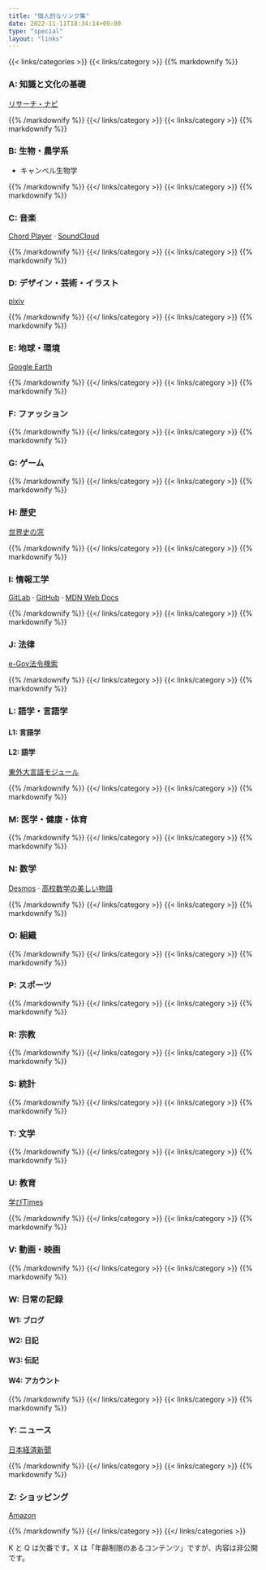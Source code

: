 ```yaml
---
title: "個人的なリンク集"
date: 2022-11-11T18:34:14+09:00
type: "special"
layout: "links"
---
```


{{< links/categories >}}
{{< links/category >}}
{{% markdownify %}}

### A: 知識と文化の基礎

[リサーチ・ナビ](https://rnavi.ndl.go.jp/)

{{% /markdownify %}}
{{</ links/category >}}
{{< links/category >}}
{{% markdownify %}}

### B: 生物・農学系

- キャンベル生物学

{{% /markdownify %}}
{{</ links/category >}}
{{< links/category >}}
{{% markdownify %}}

### C: 音楽

[Chord Player](https://www.onemotion.com/chord-player/)
·
[SoundCloud](https://soundcloud.com/)

{{% /markdownify %}}
{{</ links/category >}}
{{< links/category >}}
{{% markdownify %}}

### D: デザイン・芸術・イラスト

[pixiv](https://www.pixiv.net/)

{{% /markdownify %}}
{{</ links/category >}}
{{< links/category >}}
{{% markdownify %}}

### E: 地球・環境

[Google Earth](https://earth.google.com/)

{{% /markdownify %}}
{{</ links/category >}}
{{< links/category >}}
{{% markdownify %}}

### F: ファッション

{{% /markdownify %}}
{{</ links/category >}}
{{< links/category >}}
{{% markdownify %}}

### G: ゲーム

{{% /markdownify %}}
{{</ links/category >}}
{{< links/category >}}
{{% markdownify %}}

### H: 歴史

[世界史の窓](https://www.y-history.net/)

{{% /markdownify %}}
{{</ links/category >}}
{{< links/category >}}
{{% markdownify %}}

### I: 情報工学

[GitLab](https://about.gitlab.com/)
·
[GitHub](https://github.com/)
·
[MDN Web Docs](https://developer.mozilla.org/ja/)

{{% /markdownify %}}
{{</ links/category >}}
{{< links/category >}}
{{% markdownify %}}

### J: 法律

[e-Gov法令検索](https://elaws.e-gov.go.jp/)

{{% /markdownify %}}
{{</ links/category >}}
{{< links/category >}}
{{% markdownify %}}

### L: 語学・言語学

#### L1: 言語学

#### L2: 語学

[東外大言語モジュール](http://www.coelang.tufs.ac.jp/mt/)

{{% /markdownify %}}
{{</ links/category >}}
{{< links/category >}}
{{% markdownify %}}

### M: 医学・健康・体育

{{% /markdownify %}}
{{</ links/category >}}
{{< links/category >}}
{{% markdownify %}}

### N: 数学

[Desmos](https://www.desmos.com/)
·
[高校数学の美しい物語](https://manabitimes.jp/math)

{{% /markdownify %}}
{{</ links/category >}}
{{< links/category >}}
{{% markdownify %}}

### O: 組織

{{% /markdownify %}}
{{</ links/category >}}
{{< links/category >}}
{{% markdownify %}}

### P: スポーツ

{{% /markdownify %}}
{{</ links/category >}}
{{< links/category >}}
{{% markdownify %}}

### R: 宗教

{{% /markdownify %}}
{{</ links/category >}}
{{< links/category >}}
{{% markdownify %}}

### S: 統計

{{% /markdownify %}}
{{</ links/category >}}
{{< links/category >}}
{{% markdownify %}}

### T: 文学

{{% /markdownify %}}
{{</ links/category >}}
{{< links/category >}}
{{% markdownify %}}

### U: 教育

[学びTimes](https://manabitimes.jp/)

{{% /markdownify %}}
{{</ links/category >}}
{{< links/category >}}
{{% markdownify %}}

### V: 動画・映画

{{% /markdownify %}}
{{</ links/category >}}
{{< links/category >}}
{{% markdownify %}}

### W: 日常の記録

#### W1: ブログ

#### W2: 日記

#### W3: 伝記

#### W4: アカウント

{{% /markdownify %}}
{{</ links/category >}}
{{< links/category >}}
{{% markdownify %}}

### Y: ニュース

[日本経済新聞](https://www.nikkei.com/)

{{% /markdownify %}}
{{</ links/category >}}
{{< links/category >}}
{{% markdownify %}}

### Z: ショッピング

[Amazon](https://www.amazon.co.jp/)

{{% /markdownify %}}
{{</ links/category >}}
{{</ links/categories >}}

K と Q は欠番です。X は「年齢制限のあるコンテンツ」ですが、内容は非公開です。

